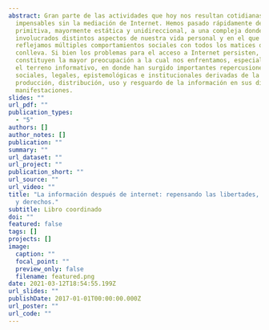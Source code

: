 ```yaml
---
abstract: Gran parte de las actividades que hoy nos resultan cotidianas serían
  impensables sin la mediación de Internet. Hemos pasado rápidamente de una red
  primitiva, mayormente estática y unidireccional, a una compleja donde están
  involucrados distintos aspectos de nuestra vida personal y en el que
  reflejamos múltiples comportamientos sociales con todos los matices que esto
  conlleva. Si bien los problemas para el acceso a Internet persisten, ya no
  constituyen la mayor preocupación a la cual nos enfrentamos, especialmente en
  el terreno informativo, en donde han surgido importantes repercusiones
  sociales, legales, epistemológicas e institucionales derivadas de la
  producción, distribución, uso y resguardo de la información en sus distintas
  manifestaciones.
slides: ""
url_pdf: ""
publication_types:
  - "5"
authors: []
author_notes: []
publication: ""
summary: ""
url_dataset: ""
url_project: ""
publication_short: ""
url_source: ""
url_video: ""
title: "La información después de internet: repensando las libertades, amenazas
  y derechos."
subtitle: Libro coordinado
doi: ""
featured: false
tags: []
projects: []
image:
  caption: ""
  focal_point: ""
  preview_only: false
  filename: featured.png
date: 2021-03-12T18:54:55.199Z
url_slides: ""
publishDate: 2017-01-01T00:00:00.000Z
url_poster: ""
url_code: ""
---
```

